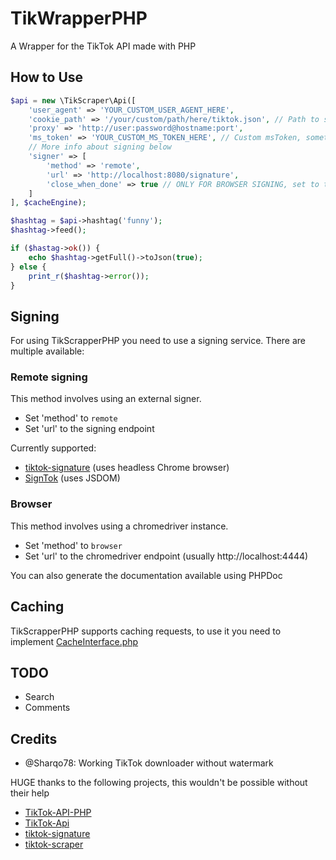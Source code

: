 # TikWrapperPHP
A Wrapper for the TikTok API made with PHP

## How to Use
```php
$api = new \TikScraper\Api([
    'user_agent' => 'YOUR_CUSTOM_USER_AGENT_HERE',
    'cookie_path' => '/your/custom/path/here/tiktok.json', // Path to store TikTok's cookies, defaults to /tmp/tiktok.json
    'proxy' => 'http://user:password@hostname:port',
    'ms_token' => 'YOUR_CUSTOM_MS_TOKEN_HERE', // Custom msToken, sometimes useful when having issues getting data from TikTok
    // More info about signing below
    'signer' => [
        'method' => 'remote',
        'url' => 'http://localhost:8080/signature',
        'close_when_done' => true // ONLY FOR BROWSER SIGNING, set to true if you want to quit the browser after making the request (default true)
    ]
], $cacheEngine);

$hashtag = $api->hashtag('funny');
$hashtag->feed();

if ($hastag->ok()) {
    echo $hashtag->getFull()->toJson(true);
} else {
    print_r($hashtag->error());
}
```

## Signing
For using TikScrapperPHP you need to use a signing service. There are multiple available:

### Remote signing
This method involves using an external signer.
* Set 'method' to `remote`
* Set 'url' to the signing endpoint

Currently supported:
* [tiktok-signature](https://github.com/carcabot/tiktok-signature) (uses headless Chrome browser)
* [SignTok](https://github.com/pablouser1/SignTok) (uses JSDOM)

### Browser
This method involves using a chromedriver instance.
* Set 'method' to `browser`
* Set 'url' to the chromedriver endpoint (usually http://localhost:4444)

You can also generate the documentation available using PHPDoc

## Caching
TikScrapperPHP supports caching requests, to use it you need to implement [CacheInterface.php](https://github.com/pablouser1/TikScraperPHP/blob/master/src/Interfaces/CacheInterface.php)

## TODO
* Search
* Comments

## Credits
* @Sharqo78: Working TikTok downloader without watermark

HUGE thanks to the following projects, this wouldn't be possible without their help

* [TikTok-API-PHP](https://github.com/ssovit/TikTok-API-PHP)
* [TikTok-Api](https://github.com/davidteather/TikTok-Api)
* [tiktok-signature](https://github.com/carcabot/tiktok-signature)
* [tiktok-scraper](https://github.com/drawrowfly/tiktok-scraper)
